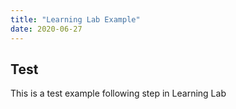 ```yaml
---
title: "Learning Lab Example"
date: 2020-06-27
---
```


## Test

This is a test example following step in Learning Lab
